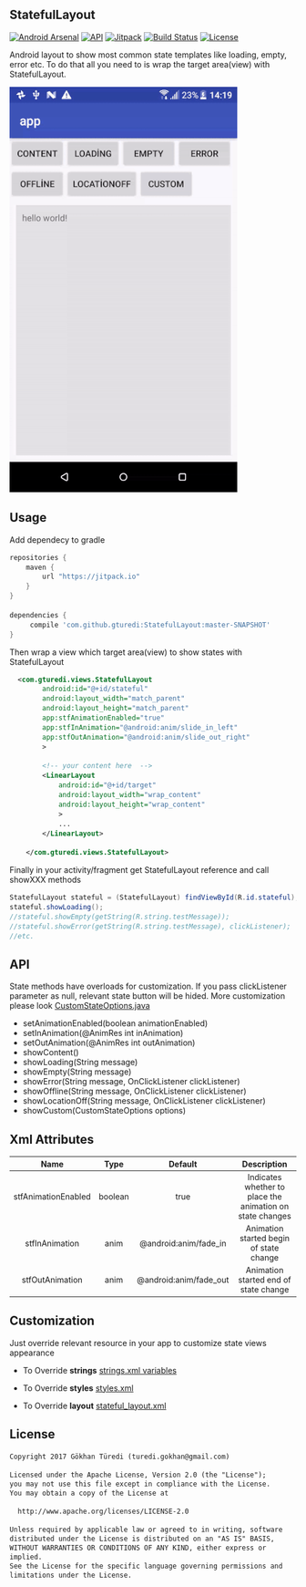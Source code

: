 ## StatefulLayout

[![Android Arsenal](https://img.shields.io/badge/Android%20Arsenal-StatefulLayout-brightgreen.svg?style=flat)](https://android-arsenal.com/details/1/5325)  [![API](https://img.shields.io/badge/API-14%2B-brightgreen.svg?style=flat)](https://android-arsenal.com/api?level=14)  [![Jitpack](https://jitpack.io/v/gturedi/StatefulLayout.svg?style=flat)](https://jitpack.io/#gturedi/StatefulLayout)  [![Build Status](https://travis-ci.org/gturedi/StatefulLayout.svg?branch=master)](https://travis-ci.org/gturedi/StatefulLayout)  [![License](http://img.shields.io/:license-apache-blue.svg)](http://www.apache.org/licenses/LICENSE-2.0.html)

Android layout to show most common state templates like loading, empty, error etc. To do that all you need to is wrap 
the target area(view) with StatefulLayout.

![alt text](sample.gif)

## Usage
Add dependecy to gradle
```groovy
repositories {
    maven {
        url "https://jitpack.io"
    }
}

dependencies {
     compile 'com.github.gturedi:StatefulLayout:master-SNAPSHOT'
}
```

Then wrap a view which target area(view) to show states with StatefulLayout
```xml
  <com.gturedi.views.StatefulLayout
        android:id="@+id/stateful"
        android:layout_width="match_parent"
        android:layout_height="match_parent"
        app:stfAnimationEnabled="true"
        app:stfInAnimation="@android:anim/slide_in_left"
        app:stfOutAnimation="@android:anim/slide_out_right"
        >
    
        <!-- your content here  -->
        <LinearLayout
            android:id="@+id/target"
            android:layout_width="wrap_content"
            android:layout_height="wrap_content"
            >
            ...
        </LinearLayout>

    </com.gturedi.views.StatefulLayout>
```

Finally in your activity/fragment get StatefulLayout reference and call showXXX methods
```java
StatefulLayout stateful = (StatefulLayout) findViewById(R.id.stateful);
stateful.showLoading();
//stateful.showEmpty(getString(R.string.testMessage));
//stateful.showError(getString(R.string.testMessage), clickListener);
//etc.
```

## API
State methods have overloads for customization. If you pass clickListener parameter as null, relevant state button 
will be hided. More customization please look [CustomStateOptions.java](library/src/main/java/com/gturedi/views/CustomStateOptions.java)

- setAnimationEnabled(boolean animationEnabled)
- setInAnimation(@AnimRes int inAnimation)
- setOutAnimation(@AnimRes int outAnimation)
- showContent()
- showLoading(String message)
- showEmpty(String message)
- showError(String message, OnClickListener clickListener)
- showOffline(String message, OnClickListener clickListener)
- showLocationOff(String message, OnClickListener clickListener)
- showCustom(CustomStateOptions options)

## Xml Attributes
| Name | Type | Default | Description |
|:----:|:----:|:-------:|:-----------:|
| stfAnimationEnabled | boolean | true | Indicates whether to place the animation on state changes |
| stfInAnimation | anim | @android:anim/fade_in | Animation started begin of state change |
| stfOutAnimation | anim | @android:anim/fade_out | Animation started end of state change |

## Customization
Just override relevant resource in your app to customize state views appearance

- To Override **strings** [strings.xml variables](library/src/main/res/values/strings.xml)

- To Override **styles** [styles.xml](library/src/main/res/values/styles.xml)

- To Override **layout** [stateful_layout.xml](library/src/main/res/layout/stateful_layout.xml)

## License
    Copyright 2017 Gökhan Türedi (turedi.gokhan@gmail.com)
    
    Licensed under the Apache License, Version 2.0 (the "License");
    you may not use this file except in compliance with the License.
    You may obtain a copy of the License at
    
      http://www.apache.org/licenses/LICENSE-2.0
    
    Unless required by applicable law or agreed to in writing, software
    distributed under the License is distributed on an "AS IS" BASIS,
    WITHOUT WARRANTIES OR CONDITIONS OF ANY KIND, either express or implied.
    See the License for the specific language governing permissions and
    limitations under the License.